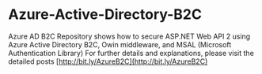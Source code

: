 # Azure-Active-Directory-B2C
Azure AD B2C Repository shows how to secure ASP.NET Web API 2 using Azure Active Directory B2C, Owin middleware, and MSAL (Microsoft Authentication Library)
For further details and explanations, please visit the detailed posts [http://bit.ly/AzureB2C](http://bit.ly/AzureB2C)
